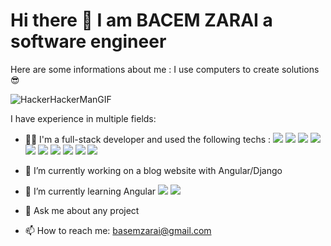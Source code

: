 

# Hi there 👋 I am **BACEM ZARAI** a software engineer

Here are some informations about me :
   I use computers to create solutions 😎
   
   ![HackerHackerManGIF](https://user-images.githubusercontent.com/60778237/205127182-1035847e-1937-47de-abf3-cda3bad63b70.gif)

   I have experience in multiple fields:
- 🧑‍💻 I'm a full-stack developer and used the following techs : <img src="https://img.shields.io/badge/Vue.js-35495E?style=for-the-badge&logo=vuedotjs&logoColor=4FC08D" /> <img src="https://img.shields.io/badge/Express.js-404D59?style=for-the-badge" /> <img src="https://img.shields.io/badge/Laravel-FF2D20?style=for-the-badge&logo=laravel&logoColor=white" /> <img src="https://img.shields.io/badge/Flask-000000?style=for-the-badge&logo=flask&logoColor=white" />  <img src=" https://img.shields.io/badge/MySQL-00000F?style=for-the-badge&logo=mysql&logoColor=white" /> <img src="https://img.shields.io/badge/Unity-100000?style=for-the-badge&logo=unity&logoColor=white" /> <img src="https://img.shields.io/badge/Heroku-430098?style=for-the-badge&logo=heroku&logoColor=white" /> <img src="https://img.shields.io/badge/MongoDB-4EA94B?style=for-the-badge&logo=mongodb&logoColor=white" /> <img src="https://img.shields.io/badge/TensorFlow-FF6F00?style=for-the-badge&logo=tensorflow&logoColor=white" /> <img src="https://img.shields.io/badge/MariaDB-003545?style=for-the-badge&logo=mariadb&logoColor=white" />

- 🔭 I’m currently working on a blog website with Angular/Django
- 🌱 I’m currently learning Angular <img src="https://img.shields.io/badge/Angular-DD0031?style=for-the-badge&logo=angular&logoColor=white" /> <img src="https://img.shields.io/badge/Django-092E20?style=for-the-badge&logo=django&logoColor=white" /> 
- 💬 Ask me about any project
- 📫 How to reach me: basemzarai@gmail.com
